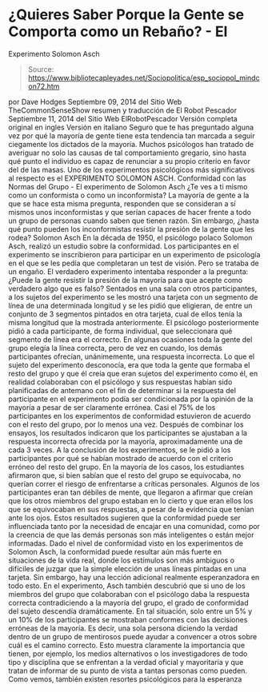 # ¿Quieres Saber Porque la Gente se Comporta como un Rebaño? - El 
Experimento Solomon Asch

> Source: https://www.bibliotecapleyades.net/Sociopolitica/esp_sociopol_mindcon72.htm

por Dave Hodges
Septiembre 09, 2014
del Sitio Web
TheCommonSenseShow
resumen y traducción de El Robot Pescador
Septiembre 11, 2014
del Sitio Web
ElRobotPescador
Versión completa original en ingles
Versión en
italiano
Seguro que te has preguntado alguna vez por qué la mayoría de gente tiene
esta tendencia tan marcada a seguir ciegamente los dictados de la mayoría.
Muchos psicólogos han tratado de averiguar no solo las causas de tal
comportamiento gregario, sino hasta qué punto el individuo es capaz de
renunciar a su propio criterio en favor del de las masas.
Uno de los experimentos psicológicos más significativos al respecto es el
EXPERIMENTO SOLOMON ASCH.
Conformidad con las
Normas del Grupo - El experimento de Solomon Asch
¿Te ves a ti mismo como un conformista o como un inconformista?
La mayoría de gente a la que se hace esta misma pregunta, responden que se
consideran a sí mismos unos inconformistas y que serían capaces de hacer
frente a todo un grupo de personas cuando saben que tienen razón.
Sin embargo, ¿hasta qué punto pueden los inconformistas resistir la presión
de la gente que les rodea?
Solomon Asch
En la década de 1950, el psicólogo polaco
Solomon Asch, realizó un
estudio sobre la conformidad.
Los participantes en el experimento se
inscribieron para participar en un experimento de psicología en el que se
les pedía que completaran un test de visión.
Pero se trataba de un engaño.
El verdadero experimento intentaba responder a la pregunta:
¿Puede la gente resistir la presión de la
mayoría para que acepte como verdadero algo que es falso?
Sentados en una sala con otros participantes, a
los sujetos del experimento se les mostró una tarjeta con un segmento de
línea de una determinada longitud y se les pidió que eligieran, de entre un
conjunto de 3 segmentos pintados en otra tarjeta, cual de ellos tenía la
misma longitud que la mostrada anteriormente.
El psicólogo posteriormente pidió a cada
participante, de forma individual, que seleccionara qué segmento de línea
era el correcto.
En algunas ocasiones toda la gente del grupo
elegía la línea correcta, pero de vez en cuando, los demás participantes
ofrecían, unánimemente, una respuesta incorrecta.
Lo que el sujeto del experimento desconocía, era
que toda la gente que formaba el resto del grupo y que él creía que eran
sujetos del experimento como él, en realidad colaboraban con el psicólogo y
sus respuestas habían sido planificadas de antemano con el fin de determinar
si la respuesta del participante en el experimento podía ser condicionada
por la opinión de la mayoría a pesar de ser claramente errónea.
Casi el 75% de los participantes en los experimentos de conformidad
estuvieron de acuerdo con el resto del grupo, por lo menos una vez.
Después de combinar los ensayos, los resultados
indicaron que los participantes se ajustaban a la respuesta incorrecta
ofrecida por la mayoría, aproximadamente una de cada 3 veces.
A la conclusión de los experimentos, se le pidió a los participantes por qué
se habían mostrado de acuerdo con el criterio erróneo del resto del grupo.
En la mayoría de los casos, los estudiantes
afirmaron que, si bien sabían que el resto del grupo se equivocaba, no
querían correr el riesgo de enfrentarse a críticas personales.
Algunos de los participantes eran tan débiles de mente, que llegaron a
afirmar que creían que los otros miembros del grupo estaban en lo cierto y
que eran ellos los que se equivocaban en sus respuestas, a pesar de la
evidencia que tenían ante los ojos.
Estos resultados sugieren que la conformidad puede ser influenciada tanto
por la necesidad de encajar en una comunidad, como por la creencia de que
las demás personas son más inteligentes o están mejor informadas.
Dado el nivel de conformidad visto en los experimentos de Solomon Asch, la
conformidad puede resultar aún más fuerte en situaciones de la vida real,
donde los estímulos son más ambiguos o difíciles de juzgar que la simple
elección de unas líneas pintadas en una tarjeta.
Sin embargo, hay una lección adicional realmente esperanzadora en todo esto.
En el experimento, Asch también descubrió que si uno de los miembros del
grupo que colaboraban con el psicólogo daba la respuesta correcta
contradiciendo a la mayoría del grupo, el grado de conformidad del sujeto
descendía dramáticamente.
En tal situación, solo entre un 5% y un 10% de los participantes se
mostraban conformes con las decisiones erróneas de la mayoría.
Es decir, una sola persona diciendo la verdad dentro de un grupo de
mentirosos puede ayudar a convencer a otros sobre cuál es el camino
correcto.
Esto muestra claramente la importancia que tienen, por ejemplo, los medios
alternativos o los investigadores de todo tipo y disciplina que se enfrentan
a la verdad oficial y mayoritaria y
que tratan de informar de su punto de
vista a tantas personas como pueden.
Como vemos, también existen resortes psicológicos para la esperanza
